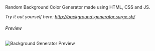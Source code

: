 Random Background Color Generator made using HTML, CSS and JS.

*Try it out yourself here:  http://background-generator.surge.sh/*

<h6>Preview</h6>  
                      
![Background Generator Preview](Gradient_Background_Preview.gif)



